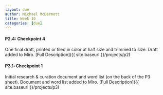 ```yaml
---
layout: due
author: Michael McDermott
title: Week 10
categories: [due]
---
```

#### P2.4: Checkpoint 4
One final draft, printed or tiled in color at half size and trimmed to size. Draft added to Miro. [Full Description]({{ site.baseurl }}/projects/p2)

#### P3.1: Checkpoint 1
Initial research & curation document and word list (on the back of the P3 sheet). Document and word list added to Miro. [Full Description]({{ site.baseurl }}/projects/p3)

